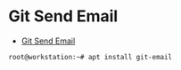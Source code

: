 # Git Send Email

- [Git Send Email](https://git-scm.com/docs/git-send-email)

```sh
root@workstation:~# apt install git-email
```